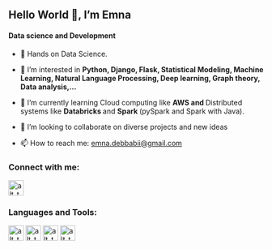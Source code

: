 ## Hello World 👋, I’m Emna

#### Data science and Development 

- 👋 Hands on Data Science. 

- 👀 I’m interested in <b> Python, Django, Flask, Statistical Modeling, Machine Learning, Natural Language Processing, Deep learning, Graph theory, Data analysis,...</b>

- 🌱 I’m currently learning Cloud computing like <b> AWS and </b> Distributed systems like <b> Databricks </b> and <b> Spark </b> (pySpark and Spark with Java).

- 💞️ I’m looking to collaborate on diverse projects and new ideas

- 📫 How to reach me: <a href = "mailto: emna.debbabii@gmail.com">emna.debbabii@gmail.com</a>

### Connect with me:
[<img alt="alt_text" width="30px" src="https://img.freepik.com/free-icon/linkedin_318-183415.jpg?w=2000" />](https://www.linkedin.com/in/debbabi-emna-/)

### Languages and Tools:
[<img alt="alt_text" width="30px" src="https://cdn.worldvectorlogo.com/logos/django.svg" />](https://www.djangoproject.com/)
[<img alt="alt_text" width="30px" src="https://www.pngfind.com/pngs/m/62-626422_python-logo-clipart-drawing-flask-hd-png-download.png" />](https://flask.palletsprojects.com/en/2.2.x/)
[<img alt="alt_text" width="30px" src="https://w7.pngwing.com/pngs/573/501/png-transparent-python-computer-icons-programming-language-font-awesome-github-angle-text-logo.png" />](https://www.gnu.org/software/bash/)
[<img alt="alt_text" width="30px" src="https://w7.pngwing.com/pngs/573/501/png-transparent-python-computer-icons-programming-language-font-awesome-github-angle-text-logo.png" />](https://www.gnu.org/software/bash/)


